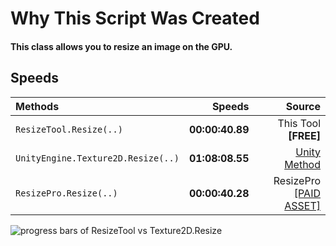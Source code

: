 
# Why This Script Was Created
#### This class allows you to resize an image on the GPU.
## Speeds

|Methods	|Speeds	  |Source	  |
|:--|--:|--:|
|`ResizeTool.Resize(..)`|**00:00:40.89**|This Tool **[FREE]**|
|`UnityEngine.Texture2D.Resize(..)`|**01:08:08.55**|[Unity Method](https://docs.unity3d.com/ScriptReference/Texture2D.Resize.html)|
|`ResizePro.Resize(..)`|  **00:00:40.28**|ResizePro [\[PAID ASSET\]](https://assetstore.unity.com/packages/tools/utilities/resize-pro-61344)|

![progress bars of ResizeTool vs Texture2D.Resize](img/example.gif)